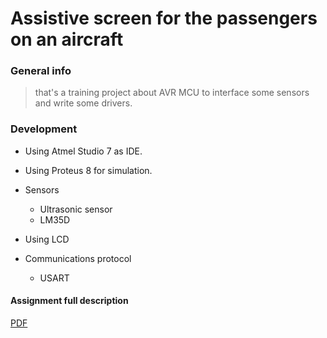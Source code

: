 # Assistive screen for the passengers on an aircraft
### General info

> that's a training project about AVR MCU to interface some sensors and write some drivers.

### Development
- Using  Atmel Studio 7 as IDE.
- Using  Proteus 8 for simulation. 
- Sensors
  - Ultrasonic sensor
  - LM35D
- Using LCD
- Communications protocol

    - USART
  
#### Assignment full description 
[PDF](https://www.facebook.com/download/250466026010015/Project.pdf?av=100004733238534&eav=AfaK_ZdaNBTJ6aw8ASGp3OpPk-eUdSoqRrdeOKM4teQTUByb5pwDWwZnfqK5UkciOM4&hash=AcrmKZdTW2-cslUT)
	
